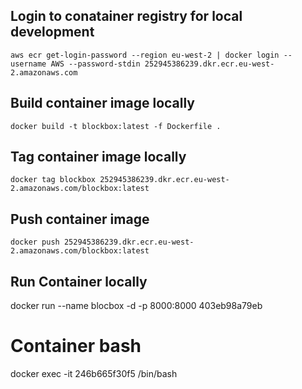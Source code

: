 ## Login to conatainer registry for local development
```
aws ecr get-login-password --region eu-west-2 | docker login --username AWS --password-stdin 252945386239.dkr.ecr.eu-west-2.amazonaws.com
```

## Build container image locally

```
docker build -t blockbox:latest -f Dockerfile .
```

## Tag container image locally
```
docker tag blockbox 252945386239.dkr.ecr.eu-west-2.amazonaws.com/blockbox:latest
```

## Push container image
```
docker push 252945386239.dkr.ecr.eu-west-2.amazonaws.com/blockbox:latest
```
## Run Container locally
docker run --name blocbox -d -p 8000:8000 403eb98a79eb

# Container bash
docker exec -it 246b665f30f5 /bin/bash